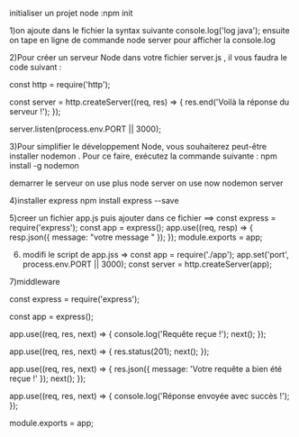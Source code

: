 initialiser un projet node :npm init

1)on ajoute dans le fichier la syntax suivante
console.log('log java');
ensuite on tape en ligne de commande node server pour afficher la console.log

2)Pour créer un serveur Node dans votre fichier server.js , il vous faudra le code suivant :

const http = require('http');

const server = http.createServer((req, res) => {
    res.end('Voilà la réponse du serveur !');
});

server.listen(process.env.PORT || 3000);

3)Pour simplifier le développement Node, vous souhaiterez peut-être installer nodemon . Pour ce faire, exécutez la commande suivante :  npm install -g nodemon

demarrer le serveur on use plus node server on use now nodemon server

4)installer express  npm install express --save

5)creer un fichier app.js puis ajouter dans ce fichier ==>
const express = require('express');
const app = express();
app.use((req, resp) => {
    resp.json({ message: "votre message " });
});
module.exports = app;

6) modifi le script de app.jss =>
const app = require('./app');
app.set('port', process.env.PORT || 3000);
const server = http.createServer(app);

7)middleware

const express = require('express');

const app = express();

app.use((req, res, next) => {
  console.log('Requête reçue !');
  next();
});

app.use((req, res, next) => {
  res.status(201);
  next();
});

app.use((req, res, next) => {
  res.json({ message: 'Votre requête a bien été reçue !' });
  next();
});

app.use((req, res, next) => {
  console.log('Réponse envoyée avec succès !');
});

module.exports = app;




